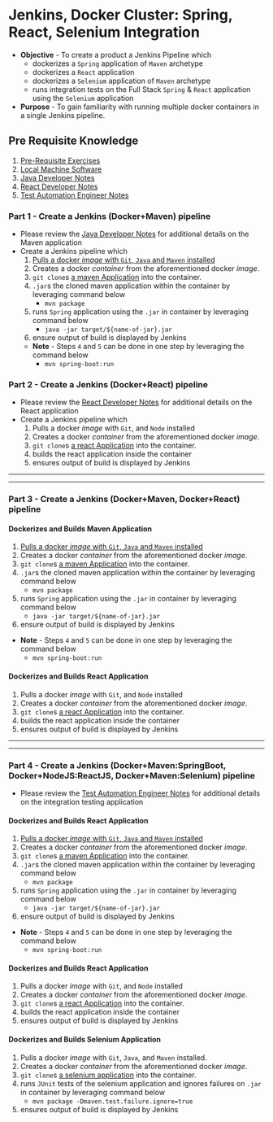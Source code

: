 # Jenkins, Docker Cluster: Spring, React, Selenium Integration

* **Objective** - To create a product a Jenkins Pipeline which
	* dockerizes a `Spring` application of `Maven` archetype
	* dockerizes a `React` application
	* dockerizes a `Selenium` application of `Maven` archetype
	* runs integration tests on the Full Stack `Spring` & `React` application using the `Selenium` application
* **Purpose** - To gain familiarity with running multiple docker containers in a single Jenkins pipeline.


## Pre Requisite Knowledge
1. [Pre-Requisite Exercises](./README-prerequisite-knowledge.md)
2. [Local Machine Software](https://curriculeon.github.io/Curriculeon/lectures/containerization/docker/dockerizing-jenkins/content.html)
3. [Java Developer Notes](./webservice/README.md)
4. [React Developer Notes](./client/README.md)
5. [Test Automation Engineer Notes](./integration-testing/README.md)


### Part 1 - Create a Jenkins (Docker+Maven) pipeline
* Please review the [Java Developer Notes](./webservice/README.md) for additional details on the Maven application
* Create a Jenkins pipeline which
	1. [Pulls a docker _image_ with `Git`, `Java` and `Maven` installed](https://hub.docker.com/r/jamesdbloom/docker-java8-maven)
	2. Creates a docker _container_ from the aforementioned docker _image_.
	3. `git clone`s [a maven Application](https://github.com/curriculeon/jenkins.docker.spring.react_projecttemplate/tree/master/pom.xml) into the container.
	4. `.jar`s the cloned maven application within the container by leveraging command below
		* `mvn package`
	5. runs `Spring` application using the `.jar` in container by leveraging command below
		* `java -jar target/${name-of-jar}.jar`
	6. ensure output of build is displayed by Jenkins
	* **Note** - Steps `4` and `5` can be done in one step by leveraging the command below
		* `mvn spring-boot:run`
		

		
### Part 2 - Create a Jenkins (Docker+React) pipeline
* Please review the [React Developer Notes](./client/README.md) for additional details on the React application
* Create a Jenkins pipeline which
	1. Pulls a docker _image_ with `Git`, and `Node` installed
	2. Creates a docker _container_ from the aforementioned docker _image_.
	3. `git clone`s [a react Application](https://github.com/curriculeon/jenkins.docker.spring.react_projecttemplate/tree/master/client) into the container.
	4. builds the react application inside the container
	6. ensures output of build is displayed by Jenkins





<hr><hr>

### Part 3 - Create a Jenkins (Docker+Maven, Docker+React) pipeline

#### Dockerizes and Builds Maven Application
1. [Pulls a docker _image_ with `Git`, `Java` and `Maven` installed](https://hub.docker.com/r/jamesdbloom/docker-java8-maven)
2. Creates a docker _container_ from the aforementioned docker _image_.
3. `git clone`s [a maven Application](https://github.com/curriculeon/jenkins.docker.spring.react_projecttemplate/tree/master/pom.xml) into the container.
4. `.jar`s the cloned maven application within the container by leveraging command below
	* `mvn package`
5. runs `Spring` application using the `.jar` in container by leveraging command below
	* `java -jar target/${name-of-jar}.jar`
6. ensure output of build is displayed by Jenkins
* **Note** - Steps `4` and `5` can be done in one step by leveraging the command below
	* `mvn spring-boot:run`


#### Dockerizes and Builds React Application
1. Pulls a docker _image_ with `Git`, and `Node` installed
2. Creates a docker _container_ from the aforementioned docker _image_.
3. `git clone`s [a react Application](https://github.com/curriculeon/jenkins.docker.spring.react_projecttemplate/tree/master/client) into the container.
4. builds the react application inside the container
6. ensures output of build is displayed by Jenkins





<hr><hr>


### Part 4 - Create a Jenkins (Docker+Maven:SpringBoot, Docker+NodeJS:ReactJS, Docker+Maven:Selenium) pipeline
* Please review the  [Test Automation Engineer Notes](./integration-testing/README.md) for additional details on the integration testing application
#### Dockerizes and Builds React Application
1. [Pulls a docker _image_ with `Git`, `Java` and `Maven` installed](https://hub.docker.com/r/jamesdbloom/docker-java8-maven)
2. Creates a docker _container_ from the aforementioned docker _image_.
3. `git clone`s [a maven Application](https://github.com/curriculeon/jenkins.docker.spring.react_projecttemplate/tree/master/pom.xml) into the container.
4. `.jar`s the cloned maven application within the container by leveraging command below
	* `mvn package`
5. runs `Spring` application using the `.jar` in container by leveraging command below
	* `java -jar target/${name-of-jar}.jar`
6. ensure output of build is displayed by Jenkins
* **Note** - Steps `4` and `5` can be done in one step by leveraging the command below
	* `mvn spring-boot:run`

	
#### Dockerizes and Builds React Application
1. Pulls a docker _image_ with `Git`, and `Node` installed
2. Creates a docker _container_ from the aforementioned docker _image_.
3. `git clone`s [a react Application](https://github.com/curriculeon/jenkins.docker.spring.react_projecttemplate/tree/master/client) into the container.
4. builds the react application inside the container
6. ensures output of build is displayed by Jenkins




#### Dockerizes and Builds Selenium Application
1. Pulls a docker _image_ with `Git`, `Java`, and `Maven` installed.
2. Creates a docker _container_ from the aforementioned docker _image_.
3. `git clone`s [a selenium application](https://github.com/curriculeon/jenkins.docker.spring.react_person-database/tree/master/integration-testing-application) into the container.
4. runs `JUnit` tests of the selenium application and ignores failures on `.jar` in container by leveraging command below
	* `mvn package -Dmaven.test.failure.ignore=true`
6. ensures output of build is displayed by Jenkins